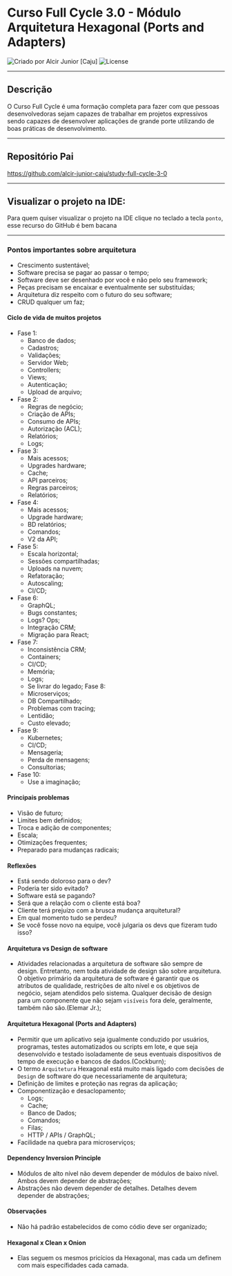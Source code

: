 # Curso Full Cycle 3.0 - Módulo Arquitetura Hexagonal (Ports and Adapters)

<div>
    <img alt="Criado por Alcir Junior [Caju]" src="https://img.shields.io/badge/criado%20por-Alcir Junior [Caju]-%23f08700">
    <img alt="License" src="https://img.shields.io/badge/license-MIT-%23f08700">
</div>

---

## Descrição

O Curso Full Cycle é uma formação completa para fazer com que pessoas desenvolvedoras sejam capazes de trabalhar em projetos expressivos sendo capazes de desenvolver aplicações de grande porte utilizando de boas práticas de desenvolvimento.

---

## Repositório Pai
https://github.com/alcir-junior-caju/study-full-cycle-3-0

---

## Visualizar o projeto na IDE:

Para quem quiser visualizar o projeto na IDE clique no teclado a tecla `ponto`, esse recurso do GitHub é bem bacana

---
### Pontos importantes sobre arquitetura
- Crescimento sustentável;
- Software precisa se pagar ao passar o tempo;
- Software deve ser desenhado por você e não pelo seu framework;
- Peças precisam se encaixar e eventualmente ser substituídas;
- Arquitetura diz respeito com o futuro do seu software;
- CRUD qualquer um faz;

#### Ciclo de vida de muitos projetos
- Fase 1:
    - Banco de dados;
    - Cadastros;
    - Validações;
    - Servidor Web;
    - Controllers;
    - Views;
    - Autenticação;
    - Upload de arquivo;
- Fase 2:
    - Regras de negócio;
    - Criação de APIs;
    - Consumo de APIs;
    - Autorização (ACL);
    - Relatórios;
    - Logs;
- Fase 3:
    - Mais acessos;
    - Upgrades hardware;
    - Cache;
    - API parceiros;
    - Regras parceiros;
    - Relatórios;
- Fase 4:
    - Mais acessos;
    - Upgrade hardware;
    - BD relatórios;
    - Comandos;
    - V2 da API;
- Fase 5:
    - Escala horizontal;
    - Sessões compartilhadas;
    - Uploads na nuvem;
    - Refatoração;
    - Autoscaling;
    - CI/CD;
- Fase 6:
    - GraphQL;
    - Bugs constantes;
    - Logs? Ops;
    - Integração CRM;
    - Migração para React;
- Fase 7:
    - Inconsistência CRM;
    - Containers;
    - CI/CD;
    - Memória;
    - Logs;
    - Se livrar do legado;
Fase 8:
    - Microserviços;
    - DB Compartilhado;
    - Problemas com tracing;
    - Lentidão;
    - Custo elevado;
- Fase 9:
    - Kubernetes;
    - CI/CD;
    - Mensageria;
    - Perda de mensagens;
    - Consultorias;
- Fase 10:
    - Use a imaginação;

#### Principais problemas
- Visão de futuro;
- Limites bem definidos;
- Troca e adição de componentes;
- Escala;
- Otimizações frequentes;
- Preparado para mudanças radicais;

#### Reflexões
- Está sendo doloroso para o dev?
- Poderia ter sido evitado?
- Software está se pagando?
- Será que a relação com o cliente está boa?
- Cliente terá prejuízo com a brusca mudança arquitetural?
- Em qual momento tudo se perdeu?
- Se você fosse novo na equipe, você julgaria os devs que fizeram tudo isso?

#### Arquitetura vs Design de software
- Atividades relacionadas a arquitetura de software são sempre de design. Entretanto, nem toda atividade de design são sobre arquitetura. O objetivo primário da arquitetura de software é garantir que os atributos de qualidade, restrições de alto nível e os objetivos de negócio, sejam atendidos pelo sistema. Qualquer decisão de design para um componente que não sejam `visíveis` fora dele, geralmente, também não são.(Elemar Jr.);

#### Arquitetura Hexagonal (Ports and Adapters)
- Permitir que um aplicativo seja igualmente conduzido por usuários, programas, testes automatizados ou scripts em lote, e que seja desenvolvido e testado isoladamente de seus eventuais dispositivos de tempo de execução e bancos de dados.(Cockburn);
- O termo `Arquitetura` Hexagonal está muito mais ligado com decisões de `Design` de software do que necessariamente de arquitetura;
- Definição de limites e proteção nas regras da aplicação;
- Componentização e desaclopamento;
    - Logs;
    - Cache;
    - Banco de Dados;
    - Comandos;
    - Filas;
    - HTTP / APIs / GraphQL;
- Facilidade na quebra para microserviços;

#### Dependency Inversion Principle
- Módulos de alto nível não devem depender de módulos de baixo nível. Ambos devem depender de abstrações;
- Abstrações não devem depender de detalhes. Detalhes devem depender de abstrações;

#### Observações
- Não há padrão estabelecidos de como códio deve ser organizado;

#### Hexagonal x Clean x Onion
- Elas seguem os mesmos pricícios da Hexagonal, mas cada um definem com mais específidades cada camada.
